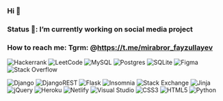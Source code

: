 ### Hi 👋
<!-- ![Screenshot_1](https://user-images.githubusercontent.com/99737165/230455497-2d028d87-e9d9-4224-8ad0-48b892566759.png)
![Screenshot_3](https://user-images.githubusercontent.com/99737165/230455061-1b470e51-8112-4c7d-8c51-8b843ad2bffe.png)
![Screenshot_4](https://user-images.githubusercontent.com/99737165/230455449-c641877d-46b0-4683-a2a1-424eea41f4c8.png) -->
<!-- 

**0101mirabror/0101mirabror** is a ✨ _special_ ✨ repository because its `README.md` (this file) appears on your GitHub profile. -->

<!-- Here are some ideas to get you started: -->

### Status 🔭: I’m currently working on social media project
<!-- - 🌱 I’m currently learning Golang and it's frameworks
- 👯 I’m looking to collaborate on ...
- 🤔 I’m looking for help with ...
- 💬 Ask me about ... -->
### How to reach me: Tgrm: @https://t.me/mirabror_fayzullayev
<!-- - 😄 Pronouns: ...
- ⚡ Fun fact: ... -->
![Hackerrank](https://img.shields.io/badge/-Hackerrank-2EC866?style=for-the-badge&logo=HackerRank&logoColor=white)
![LeetCode](https://img.shields.io/badge/LeetCode-000000?style=for-the-badge&logo=LeetCode&logoColor=#d16c06)
![MySQL](https://img.shields.io/badge/mysql-%2300f.svg?style=for-the-badge&logo=mysql&logoColor=white)
![Postgres](https://img.shields.io/badge/postgres-%23316192.svg?style=for-the-badge&logo=postgresql&logoColor=white)
![SQLite](https://img.shields.io/badge/sqlite-%2307405e.svg?style=for-the-badge&logo=sqlite&logoColor=white)
![Figma](https://img.shields.io/badge/figma-%23F24E1E.svg?style=for-the-badge&logo=figma&logoColor=white)
![Stack Overflow](https://img.shields.io/badge/-Stackoverflow-FE7A16?style=for-the-badge&logo=stack-overflow&logoColor=white)

![Django](https://img.shields.io/badge/django-%23092E20.svg?style=for-the-badge&logo=django&logoColor=white)
![DjangoREST](https://img.shields.io/badge/DJANGO-REST-ff1709?style=for-the-badge&logo=django&logoColor=white&color=ff1709&labelColor=gray)
![Flask](https://img.shields.io/badge/flask-%23000.svg?style=for-the-badge&logo=flask&logoColor=white)
![Insomnia](https://img.shields.io/badge/Insomnia-black?style=for-the-badge&logo=insomnia&logoColor=5849BE)
![Stack Exchange](https://img.shields.io/badge/StackExchange-%23ffffff.svg?style=for-the-badge&logo=StackExchange&logoColor=white)
![Jinja](https://img.shields.io/badge/jinja-white.svg?style=for-the-badge&logo=jinja&logoColor=black)
![jQuery](https://img.shields.io/badge/jquery-%230769AD.svg?style=for-the-badge&logo=jquery&logoColor=white)
![Heroku](https://img.shields.io/badge/heroku-%23430098.svg?style=for-the-badge&logo=heroku&logoColor=white)
![Netlify](https://img.shields.io/badge/netlify-%23000000.svg?style=for-the-badge&logo=netlify&logoColor=#00C7B7)
![Visual Studio](https://img.shields.io/badge/Visual%20Studio-5C2D91.svg?style=for-the-badge&logo=visual-studio&logoColor=white)
![CSS3](https://img.shields.io/badge/css3-%231572B6.svg?style=for-the-badge&logo=css3&logoColor=white)
![HTML5](https://img.shields.io/badge/html5-%23E34F26.svg?style=for-the-badge&logo=html5&logoColor=white)
![Python](https://img.shields.io/badge/python-3670A0?style=for-the-badge&logo=python&logoColor=ffdd54)

